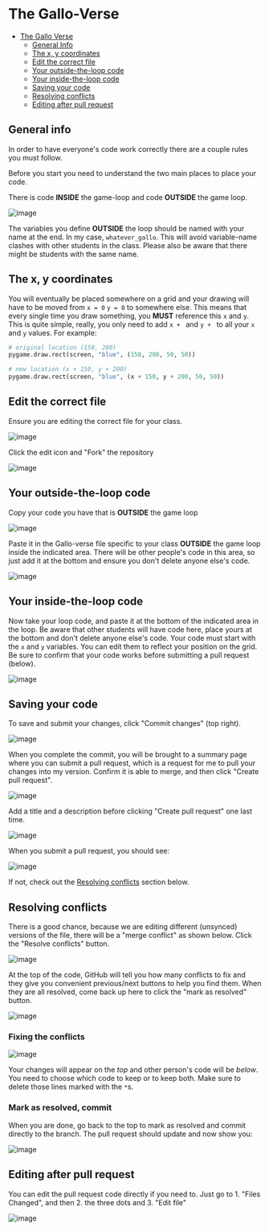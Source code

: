 # The Gallo-Verse

- [The Gallo Verse](#the-gallo-verse)
  * [General Info](#general-info)
  * [The x, y coordinates](#the-x--y-coordinates)
  * [Edit the correct file](#edit-the-correct-file)
  * [Your outside-the-loop code](#your-outside-the-loop-code)
  * [Your inside-the-loop code](#your-inside-the-loop-code)
  * [Saving your code](#saving-your-code)
  * [Resolving conflicts](#resolving-conflicts)
  * [Editing after pull request](#editing-after-pull-request)

## General info
In order to have everyone's code work correctly there are a couple rules you must follow.

Before you start you need to understand the two main places to place your code.

There is code **INSIDE** the game-loop and code **OUTSIDE** the game loop.

![image](https://github.com/MrGallo/the-gallo-verse/assets/11080017/fdcc2e1c-5e4e-4130-b1b5-807075490ed6)

The variables you define **OUTSIDE** the loop should be named with your name at the end. In my case, `whatever_gallo`. This will avoid variable-name clashes with other students in the class. Please also be aware that there might be students with the same name.

## The x, y coordinates
You will eventually be placed somewhere on a grid and your drawing will have to be moved from `x = 0` `y = 0` to somewhere else. This means that every single time you draw something, you **MUST** reference this `x` and `y`. This is quite simple, really, you only need to add `x + ` and `y + ` to all your `x` and `y` values. For example:

```python
# original location (150, 200)
pygame.draw.rect(screen, "blue", (150, 200, 50, 50))

# new location (x + 150, y + 200)
pygame.draw.rect(screen, "blue", (x + 150, y + 200, 50, 50))
```

## Edit the correct file
Ensure you are editing the correct file for your class. 

![image](https://github.com/MrGallo/the-gallo-verse/assets/11080017/d0154f06-be24-4093-928c-94ee6aaedc77)

Click the edit icon and "Fork" the repository

![image](https://github.com/MrGallo/the-gallo-verse/assets/11080017/655633c0-a911-4a76-b9db-647da245e7b0)


## Your outside-the-loop code
Copy your code you have that is **OUTSIDE** the game loop

![image](https://github.com/MrGallo/the-gallo-verse/assets/11080017/1d832625-a88e-4a22-aeee-b4336fbb416d)

Paste it in the Gallo-verse file specific to your class **OUTSIDE** the game loop inside the indicated area.
There will be other people's code in this area, so just add it at the bottom and ensure you don't delete
anyone else's code.

![image](https://github.com/MrGallo/the-gallo-verse/assets/11080017/e22030ab-a4bf-4fa4-b219-ba3fd231cbeb)

## Your inside-the-loop code
Now take your loop code, and paste it at the bottom of the indicated area in the loop. Be aware that other students will have code here, place yours at the bottom and don't delete anyone else's code. Your code must start with the `x` and `y` variables. You can edit them to reflect your position on the grid. Be sure to confirm that your code works before submitting a pull request (below).

![image](https://github.com/MrGallo/the-gallo-verse/assets/11080017/4484cf85-1212-49a3-812f-fe996b4de274)


## Saving your code
To save and submit your changes, click "Commit changes" (top right).

![image](https://github.com/MrGallo/the-gallo-verse/assets/11080017/b997e051-bc32-4655-81ec-07a098298446)

When you complete the commit, you will be brought to a summary page where you can submit a pull request, which is a request for me to pull your changes into my version. Confirm it is able to merge, and then click "Create pull request".

![image](https://github.com/MrGallo/the-gallo-verse/assets/11080017/4a781213-1395-4e4f-aa12-8663c201f874)

Add a title and a description before clicking "Create pull request" one last time.

![image](https://github.com/MrGallo/the-gallo-verse/assets/11080017/bd8f1199-97c6-46e6-bc38-2cbceca2bf4c)

When you submit a pull request, you should see:

![image](https://github.com/MrGallo/the-gallo-verse/assets/11080017/535aa954-7954-4220-930b-9950882f390c)

If not, check out the [Resolving conflicts](#resolving-conflicts) section below.

## Resolving conflicts
There is a good chance, because we are editing different (unsynced) versions of the file, there will be a "merge conflict" as shown below. Click the "Resolve conflicts" button.

![image](https://github.com/MrGallo/the-gallo-verse/assets/11080017/a7b9c028-58a8-46d5-acdd-15d937911f6c)


At the top of the code, GitHub will tell you how many conflicts to fix and they give you convenient previous/next buttons to help you find them. When they are all resolved, come back up here to click the "mark as resolved" button.

![image](https://github.com/MrGallo/the-gallo-verse/assets/11080017/c84a81ec-0424-4749-b951-4baf48849d29)

### Fixing the conflicts

![image](https://github.com/MrGallo/the-gallo-verse/assets/11080017/bf9245a2-9be9-4bee-b753-80bb700e7634)

Your changes will appear on the *top* and other person's code will be *below*. You need to choose which code to keep or to keep both. Make sure to delete those lines marked with the `*`s. 

### Mark as resolved, commit
When you are done, go back to the top to mark as resolved and commit directly to the branch. The pull request should update and now show you:

![image](https://github.com/MrGallo/the-gallo-verse/assets/11080017/d8e54a42-54eb-4d2a-ac23-1afe37839c65)


## Editing after pull request
You can edit the pull request code directly if you need to. Just go to 1. "Files Changed", and then 2. the three dots and 3. "Edit file"

![image](https://github.com/MrGallo/the-gallo-verse/assets/11080017/76edead7-942e-48f2-9ed9-cd699d41ec2d)

